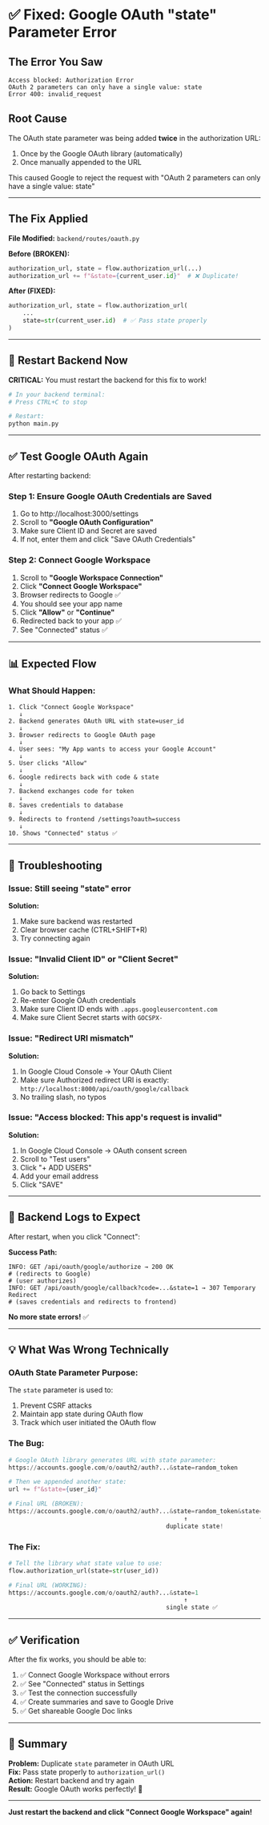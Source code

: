 # ✅ Fixed: Google OAuth "state" Parameter Error

## The Error You Saw
```
Access blocked: Authorization Error
OAuth 2 parameters can only have a single value: state
Error 400: invalid_request
```

## Root Cause
The OAuth state parameter was being added **twice** in the authorization URL:
1. Once by the Google OAuth library (automatically)
2. Once manually appended to the URL

This caused Google to reject the request with "OAuth 2 parameters can only have a single value: state"

---

## The Fix Applied

**File Modified:** `backend/routes/oauth.py`

**Before (BROKEN):**
```python
authorization_url, state = flow.authorization_url(...)
authorization_url += f"&state={current_user.id}"  # ❌ Duplicate!
```

**After (FIXED):**
```python
authorization_url, state = flow.authorization_url(
    ...
    state=str(current_user.id)  # ✅ Pass state properly
)
```

---

## 🔄 Restart Backend Now

**CRITICAL:** You must restart the backend for this fix to work!

```bash
# In your backend terminal:
# Press CTRL+C to stop

# Restart:
python main.py
```

---

## ✅ Test Google OAuth Again

After restarting backend:

### Step 1: Ensure Google OAuth Credentials are Saved
1. Go to http://localhost:3000/settings
2. Scroll to **"Google OAuth Configuration"**
3. Make sure Client ID and Secret are saved
4. If not, enter them and click "Save OAuth Credentials"

### Step 2: Connect Google Workspace
1. Scroll to **"Google Workspace Connection"**
2. Click **"Connect Google Workspace"**
3. Browser redirects to Google ✅
4. You should see your app name
5. Click **"Allow"** or **"Continue"**
6. Redirected back to your app ✅
7. See "Connected" status ✅

---

## 📊 Expected Flow

### What Should Happen:
```
1. Click "Connect Google Workspace"
   ↓
2. Backend generates OAuth URL with state=user_id
   ↓
3. Browser redirects to Google OAuth page
   ↓
4. User sees: "My App wants to access your Google Account"
   ↓
5. User clicks "Allow"
   ↓
6. Google redirects back with code & state
   ↓
7. Backend exchanges code for token
   ↓
8. Saves credentials to database
   ↓
9. Redirects to frontend /settings?oauth=success
   ↓
10. Shows "Connected" status ✅
```

---

## 🐛 Troubleshooting

### Issue: Still seeing "state" error

**Solution:**
1. Make sure backend was restarted
2. Clear browser cache (CTRL+SHIFT+R)
3. Try connecting again

### Issue: "Invalid Client ID" or "Client Secret"

**Solution:**
1. Go back to Settings
2. Re-enter Google OAuth credentials
3. Make sure Client ID ends with `.apps.googleusercontent.com`
4. Make sure Client Secret starts with `GOCSPX-`

### Issue: "Redirect URI mismatch"

**Solution:**
1. In Google Cloud Console → Your OAuth Client
2. Make sure Authorized redirect URI is exactly:
   `http://localhost:8000/api/oauth/google/callback`
3. No trailing slash, no typos

### Issue: "Access blocked: This app's request is invalid"

**Solution:**
1. In Google Cloud Console → OAuth consent screen
2. Scroll to "Test users"
3. Click "+ ADD USERS"
4. Add your email address
5. Click "SAVE"

---

## 🎯 Backend Logs to Expect

After restart, when you click "Connect":

**Success Path:**
```
INFO: GET /api/oauth/google/authorize → 200 OK
# (redirects to Google)
# (user authorizes)
INFO: GET /api/oauth/google/callback?code=...&state=1 → 307 Temporary Redirect
# (saves credentials and redirects to frontend)
```

**No more state errors!** ✅

---

## 💡 What Was Wrong Technically

### OAuth State Parameter Purpose:
The `state` parameter is used to:
1. Prevent CSRF attacks
2. Maintain app state during OAuth flow
3. Track which user initiated the OAuth flow

### The Bug:
```python
# Google OAuth library generates URL with state parameter:
https://accounts.google.com/o/oauth2/auth?...&state=random_token

# Then we appended another state:
url += f"&state={user_id}"

# Final URL (BROKEN):
https://accounts.google.com/o/oauth2/auth?...&state=random_token&state=1
                                                 ↑                    ↑
                                            duplicate state!
```

### The Fix:
```python
# Tell the library what state value to use:
flow.authorization_url(state=str(user_id))

# Final URL (WORKING):
https://accounts.google.com/o/oauth2/auth?...&state=1
                                                 ↑
                                            single state ✅
```

---

## ✅ Verification

After the fix works, you should be able to:
1. ✅ Connect Google Workspace without errors
2. ✅ See "Connected" status in Settings
3. ✅ Test the connection successfully
4. ✅ Create summaries and save to Google Drive
5. ✅ Get shareable Google Doc links

---

## 🎊 Summary

**Problem:** Duplicate `state` parameter in OAuth URL  
**Fix:** Pass state properly to `authorization_url()`  
**Action:** Restart backend and try again  
**Result:** Google OAuth works perfectly! 🚀  

---

**Just restart the backend and click "Connect Google Workspace" again!**
